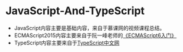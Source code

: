 # JavaScript-And-TypeScript
+ JavaScript内容主要是基础内容，来自于慕课网的视频课程总结。
+ ECMAScript2015内容主要来自于阮一峰老师的[《ECMAScript6入门》](http://es6.ruanyifeng.com/)
+ TypeScript内容主要来自于[TypeScript中文网](https://www.tslang.cn/)